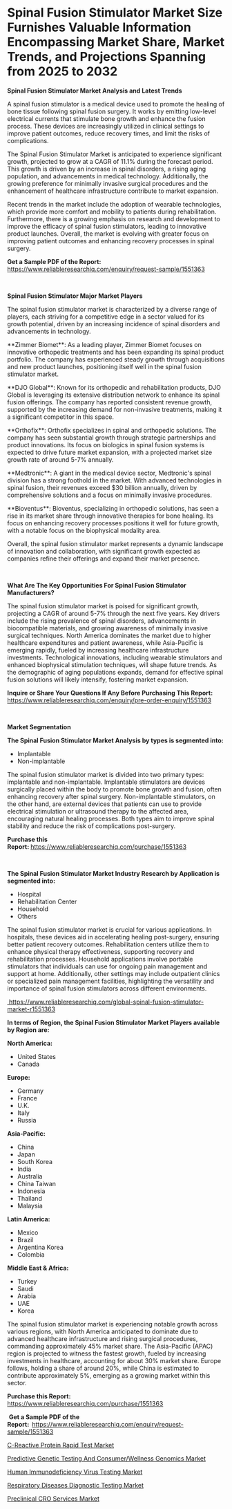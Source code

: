 <p><h1>Spinal Fusion Stimulator Market Size Furnishes Valuable Information Encompassing Market Share, Market Trends, and Projections Spanning from 2025 to 2032</h1></p><p><strong>Spinal Fusion Stimulator Market Analysis and Latest Trends</strong></p>
<p><p>A spinal fusion stimulator is a medical device used to promote the healing of bone tissue following spinal fusion surgery. It works by emitting low-level electrical currents that stimulate bone growth and enhance the fusion process. These devices are increasingly utilized in clinical settings to improve patient outcomes, reduce recovery times, and limit the risks of complications.</p><p>The Spinal Fusion Stimulator Market is anticipated to experience significant growth, projected to grow at a CAGR of 11.1% during the forecast period. This growth is driven by an increase in spinal disorders, a rising aging population, and advancements in medical technology. Additionally, the growing preference for minimally invasive surgical procedures and the enhancement of healthcare infrastructure contribute to market expansion.</p><p>Recent trends in the market include the adoption of wearable technologies, which provide more comfort and mobility to patients during rehabilitation. Furthermore, there is a growing emphasis on research and development to improve the efficacy of spinal fusion stimulators, leading to innovative product launches. Overall, the market is evolving with greater focus on improving patient outcomes and enhancing recovery processes in spinal surgery.</p></p>
<p><strong>Get a Sample PDF of the Report:&nbsp;</strong> <a href="https://www.reliableresearchiq.com/enquiry/request-sample/1551363?utm_campaign=1137&utm_medium=2&utm_source=Github&utm_content=ia&utm_term=03032025&utm_id=spinal-fusion-stimulator">https://www.reliableresearchiq.com/enquiry/request-sample/1551363</a></p>
<p>&nbsp;</p>
<p><strong>Spinal Fusion Stimulator Major Market Players</strong></p>
<p><p>The spinal fusion stimulator market is characterized by a diverse range of players, each striving for a competitive edge in a sector valued for its growth potential, driven by an increasing incidence of spinal disorders and advancements in technology.</p><p>**Zimmer Biomet**: As a leading player, Zimmer Biomet focuses on innovative orthopedic treatments and has been expanding its spinal product portfolio. The company has experienced steady growth through acquisitions and new product launches, positioning itself well in the spinal fusion stimulator market.</p><p>**DJO Global**: Known for its orthopedic and rehabilitation products, DJO Global is leveraging its extensive distribution network to enhance its spinal fusion offerings. The company has reported consistent revenue growth, supported by the increasing demand for non-invasive treatments, making it a significant competitor in this space.</p><p>**Orthofix**: Orthofix specializes in spinal and orthopedic solutions. The company has seen substantial growth through strategic partnerships and product innovations. Its focus on biologics in spinal fusion systems is expected to drive future market expansion, with a projected market size growth rate of around 5-7% annually.</p><p>**Medtronic**: A giant in the medical device sector, Medtronic's spinal division has a strong foothold in the market. With advanced technologies in spinal fusion, their revenues exceed $30 billion annually, driven by comprehensive solutions and a focus on minimally invasive procedures.</p><p>**Bioventus**: Bioventus, specializing in orthopedic solutions, has seen a rise in its market share through innovative therapies for bone healing. Its focus on enhancing recovery processes positions it well for future growth, with a notable focus on the biophysical modality area.</p><p>Overall, the spinal fusion stimulator market represents a dynamic landscape of innovation and collaboration, with significant growth expected as companies refine their offerings and expand their market presence.</p></p>
<p>&nbsp;</p>
<p><strong>What Are The Key Opportunities For Spinal Fusion Stimulator Manufacturers?</strong></p>
<p><p>The spinal fusion stimulator market is poised for significant growth, projecting a CAGR of around 5-7% through the next five years. Key drivers include the rising prevalence of spinal disorders, advancements in biocompatible materials, and growing awareness of minimally invasive surgical techniques. North America dominates the market due to higher healthcare expenditures and patient awareness, while Asia-Pacific is emerging rapidly, fueled by increasing healthcare infrastructure investments. Technological innovations, including wearable stimulators and enhanced biophysical stimulation techniques, will shape future trends. As the demographic of aging populations expands, demand for effective spinal fusion solutions will likely intensify, fostering market expansion.</p></p>
<p><strong>Inquire or Share Your Questions If Any Before Purchasing This Report:</strong> <a href="https://www.reliableresearchiq.com/enquiry/pre-order-enquiry/1551363?utm_campaign=1137&utm_medium=2&utm_source=Github&utm_content=ia&utm_term=03032025&utm_id=spinal-fusion-stimulator">https://www.reliableresearchiq.com/enquiry/pre-order-enquiry/1551363</a></p>
<p>&nbsp;</p>
<p><strong>Market Segmentation</strong></p>
<p><strong>The Spinal Fusion Stimulator Market Analysis by types is segmented into:</strong></p>
<p><ul><li>Implantable</li><li>Non-implantable</li></ul></p>
<p><p>The spinal fusion stimulator market is divided into two primary types: implantable and non-implantable. Implantable stimulators are devices surgically placed within the body to promote bone growth and fusion, often enhancing recovery after spinal surgery. Non-implantable stimulators, on the other hand, are external devices that patients can use to provide electrical stimulation or ultrasound therapy to the affected area, encouraging natural healing processes. Both types aim to improve spinal stability and reduce the risk of complications post-surgery.</p></p>
<p><strong>Purchase this Report:&nbsp;</strong><a href="https://www.reliableresearchiq.com/purchase/1551363?utm_campaign=1137&utm_medium=2&utm_source=Github&utm_content=ia&utm_term=03032025&utm_id=spinal-fusion-stimulator">https://www.reliableresearchiq.com/purchase/1551363</a></p>
<p>&nbsp;</p>
<p><strong>The Spinal Fusion Stimulator Market Industry Research by Application is segmented into:</strong></p>
<p><ul><li>Hospital</li><li>Rehabilitation Center</li><li>Household</li><li>Others</li></ul></p>
<p><p>The spinal fusion stimulator market is crucial for various applications. In hospitals, these devices aid in accelerating healing post-surgery, ensuring better patient recovery outcomes. Rehabilitation centers utilize them to enhance physical therapy effectiveness, supporting recovery and rehabilitation processes. Household applications involve portable stimulators that individuals can use for ongoing pain management and support at home. Additionally, other settings may include outpatient clinics or specialized pain management facilities, highlighting the versatility and importance of spinal fusion stimulators across different environments.</p></p>
<p><a href="https://www.reliableresearchiq.com/global-spinal-fusion-stimulator-market-r1551363?utm_campaign=1137&utm_medium=2&utm_source=Github&utm_content=ia&utm_term=03032025&utm_id=spinal-fusion-stimulator">&nbsp;https://www.reliableresearchiq.com/global-spinal-fusion-stimulator-market-r1551363</a></p>
<p><strong>In terms of Region, the Spinal Fusion Stimulator Market Players available by Region are:</strong></p>
<p>
    <p> <strong> North America: </strong>
        <ul>
            <li>United States</li>
            <li>Canada</li>
        </ul>
        </p> 
    <p> <strong> Europe: </strong>
        <ul>
            <li>Germany</li>
            <li>France</li>
            <li>U.K.</li>
            <li>Italy</li>
            <li>Russia</li>
        </ul>
        </p> 
    <p> <strong> Asia-Pacific: </strong>
        <ul>
            <li>China</li>
            <li>Japan</li>
            <li>South Korea</li>
            <li>India</li>
            <li>Australia</li>
            <li>China Taiwan</li>
            <li>Indonesia</li>
            <li>Thailand</li>
            <li>Malaysia</li>
        </ul>
        </p> 
    <p> <strong> Latin America: </strong>
        <ul>
            <li>Mexico</li>
            <li>Brazil</li>
            <li>Argentina Korea</li>
            <li>Colombia</li>
        </ul>
        </p> 
    <p> <strong> Middle East & Africa: </strong>
        <ul>
            <li>Turkey</li>
            <li>Saudi</li>
            <li>Arabia</li>
            <li>UAE</li>
            <li>Korea</li>
        </ul>
    </p>
    </p>
<p><p>The spinal fusion stimulator market is experiencing notable growth across various regions, with North America anticipated to dominate due to advanced healthcare infrastructure and rising surgical procedures, commanding approximately 45% market share. The Asia-Pacific (APAC) region is projected to witness the fastest growth, fueled by increasing investments in healthcare, accounting for about 30% market share. Europe follows, holding a share of around 20%, while China is estimated to contribute approximately 5%, emerging as a growing market within this sector.</p></p>
<p><strong>Purchase this Report: </strong><a href="https://www.reliableresearchiq.com/purchase/1551363?utm_campaign=1137&utm_medium=2&utm_source=Github&utm_content=ia&utm_term=03032025&utm_id=spinal-fusion-stimulator">https://www.reliableresearchiq.com/purchase/1551363</a></p>
<p>&nbsp;<strong>Get a Sample PDF of the Report:&nbsp;&nbsp;</strong><a href="https://www.reliableresearchiq.com/enquiry/request-sample/1551363?utm_campaign=1137&utm_medium=2&utm_source=Github&utm_content=ia&utm_term=03032025&utm_id=spinal-fusion-stimulator">https://www.reliableresearchiq.com/enquiry/request-sample/1551363</a></p>
<p><strong></strong></p>
<p><p><a href="https://github.com/usraceby/Market-Research-Report-List-1/blob/main/c-reactive-protein-rapid-test-market.md?utm_campaign=1137&utm_medium=2&utm_source=Github&utm_content=ia&utm_term=03032025&utm_id=spinal-fusion-stimulator">C-Reactive Protein Rapid Test Market</a></p><p><a href="https://github.com/doljanzwald/Market-Research-Report-List-1/blob/main/predictive-genetic-testing-and-consumerwellness-genomics-market.md?utm_campaign=1137&utm_medium=2&utm_source=Github&utm_content=ia&utm_term=03032025&utm_id=spinal-fusion-stimulator">Predictive Genetic Testing And Consumer/Wellness Genomics Market</a></p><p><a href="https://github.com/rianttegang/Market-Research-Report-List-1/blob/main/human-immunodeficiency-virus-testing-market.md?utm_campaign=1137&utm_medium=2&utm_source=Github&utm_content=ia&utm_term=03032025&utm_id=spinal-fusion-stimulator">Human Immunodeficiency Virus Testing Market</a></p><p><a href="https://github.com/vengatsabibu/Market-Research-Report-List-1/blob/main/respiratory-diseases-diagnostic-testing-market.md?utm_campaign=1137&utm_medium=2&utm_source=Github&utm_content=ia&utm_term=03032025&utm_id=spinal-fusion-stimulator">Respiratory Diseases Diagnostic Testing Market</a></p><p><a href="https://github.com/sefathlehki/Market-Research-Report-List-1/blob/main/preclinical-cro-services-market.md?utm_campaign=1137&utm_medium=2&utm_source=Github&utm_content=ia&utm_term=03032025&utm_id=spinal-fusion-stimulator">Preclinical CRO Services Market</a></p></p>